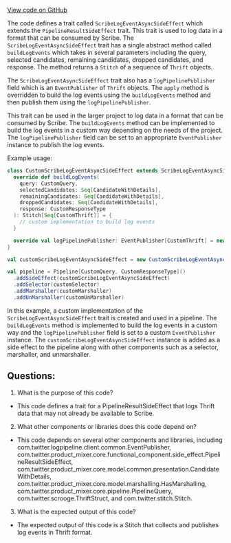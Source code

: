 [View code on GitHub](https://github.com/misbahsy/the-algorithm/product-mixer/component-library/src/main/scala/com/twitter/product_mixer/component_library/side_effect/ScribeLogEventAsyncSideEffect.scala)

The code defines a trait called `ScribeLogEventAsyncSideEffect` which extends the `PipelineResultSideEffect` trait. This trait is used to log data in a format that can be consumed by Scribe. The `ScribeLogEventAsyncSideEffect` trait has a single abstract method called `buildLogEvents` which takes in several parameters including the query, selected candidates, remaining candidates, dropped candidates, and response. The method returns a `Stitch` of a sequence of `Thrift` objects. 

The `ScribeLogEventAsyncSideEffect` trait also has a `logPipelinePublisher` field which is an `EventPublisher` of `Thrift` objects. The `apply` method is overridden to build the log events using the `buildLogEvents` method and then publish them using the `logPipelinePublisher`. 

This trait can be used in the larger project to log data in a format that can be consumed by Scribe. The `buildLogEvents` method can be implemented to build the log events in a custom way depending on the needs of the project. The `logPipelinePublisher` field can be set to an appropriate `EventPublisher` instance to publish the log events. 

Example usage:

```scala
class CustomScribeLogEventAsyncSideEffect extends ScribeLogEventAsyncSideEffect[CustomThrift, CustomQuery, CustomResponseType] {
  override def buildLogEvents(
    query: CustomQuery,
    selectedCandidates: Seq[CandidateWithDetails],
    remainingCandidates: Seq[CandidateWithDetails],
    droppedCandidates: Seq[CandidateWithDetails],
    response: CustomResponseType
  ): Stitch[Seq[CustomThrift]] = {
    // custom implementation to build log events
  }

  override val logPipelinePublisher: EventPublisher[CustomThrift] = new CustomEventPublisher()
}

val customScribeLogEventAsyncSideEffect = new CustomScribeLogEventAsyncSideEffect()

val pipeline = Pipeline[CustomQuery, CustomResponseType]()
  .addSideEffect(customScribeLogEventAsyncSideEffect)
  .addSelector(customSelector)
  .addMarshaller(customMarshaller)
  .addUnMarshaller(customUnMarshaller)
``` 

In this example, a custom implementation of the `ScribeLogEventAsyncSideEffect` trait is created and used in a pipeline. The `buildLogEvents` method is implemented to build the log events in a custom way and the `logPipelinePublisher` field is set to a custom `EventPublisher` instance. The `customScribeLogEventAsyncSideEffect` instance is added as a side effect to the pipeline along with other components such as a selector, marshaller, and unmarshaller.
## Questions: 
 1. What is the purpose of this code?
- This code defines a trait for a PipelineResultSideEffect that logs Thrift data that may not already be available to Scribe.

2. What other components or libraries does this code depend on?
- This code depends on several other components and libraries, including com.twitter.logpipeline.client.common.EventPublisher, com.twitter.product_mixer.core.functional_component.side_effect.PipelineResultSideEffect, com.twitter.product_mixer.core.model.common.presentation.CandidateWithDetails, com.twitter.product_mixer.core.model.marshalling.HasMarshalling, com.twitter.product_mixer.core.pipeline.PipelineQuery, com.twitter.scrooge.ThriftStruct, and com.twitter.stitch.Stitch.

3. What is the expected output of this code?
- The expected output of this code is a Stitch that collects and publishes log events in Thrift format.